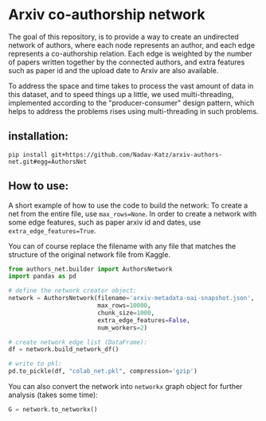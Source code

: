 # Arxiv co-authorship network
The goal of this repository, is to provide a way to create an undirected network of authors, where each node represents an author, and each edge represents a co-authorship relation. Each edge is weighted by the number of papers written together by the connected authors, and extra features such as paper id and the upload date to Arxiv are also available. 

To address the space and time takes to process the vast amount of data in this dataset, and to speed things up a little, we used multi-threading, implemented according to the "producer-consumer" design pattern, which helps to address the problems rises using multi-threading in such problems.
 
## installation:
```
pip install git+https://github.com/Nadav-Katz/arxiv-authors-net.git#egg=AuthorsNet
```

## How to use:
A short example of how to use the code to build the network:
To create a net from the entire file, use `max_rows=None`.
In order to create a network with some edge features, such as paper arxiv id and dates, use `extra_edge_features=True`.

You can of course replace the filename with any file that matches the structure of the original network file from Kaggle.
```python
from authors_net.builder import AuthorsNetwork
import pandas as pd 

# define the network creator object:
network = AuthorsNetwork(filename='arxiv-metadata-oai-snapshot.json',
                         max_rows=10000,
                         chunk_size=1000,
                         extra_edge_features=False,
                         num_workers=2)

# create network edge list (DataFrame):
df = network.build_network_df()

# write to pkl:
pd.to_pickle(df, "colab_net.pkl", compression='gzip')

```
You can also convert the network into `networkx` graph object for further analysis (takes some time):

```python
G = network.to_networkx()
```
